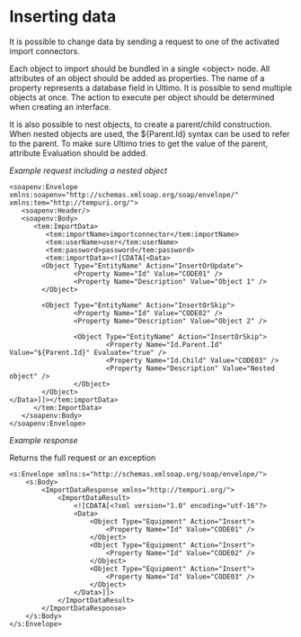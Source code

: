 # Inserting data

It is possible to change data by sending a request to one of the activated import connectors.

Each object to import should be bundled in a single &lt;object&gt; node. All attributes of an object should be added as properties. The name of a property represents a database field in Ultimo. It is possible to send multiple objects at once. The action to execute per object should be determined when creating an interface.

It is also possible to nest objects, to create a parent/child construction. When nested objects are used, the ${Parent.Id} syntax can be used to refer to the parent. To make sure Ultimo tries to get the value of the parent, attribute Evaluation should be added.

_Example request including a nested object_

```markup
<soapenv:Envelope xmlns:soapenv="http://schemas.xmlsoap.org/soap/envelope/" xmlns:tem="http://tempuri.org/">
   <soapenv:Header/>
   <soapenv:Body>
      <tem:ImportData>
         <tem:importName>importconnector</tem:importName>
         <tem:userName>user</tem:userName>
         <tem:password>password</tem:password>
         <tem:importData><![CDATA[<Data>
        <Object Type="EntityName" Action="InsertOrUpdate">
                <Property Name="Id" Value="CODE01" />
                <Property Name="Description" Value="Object 1" />
        </Object>      
  
        <Object Type="EntityName" Action="InsertOrSkip">
                <Property Name="Id" Value="CODE02" />
                <Property Name="Description" Value="Object 2" />
  
                <Object Type="EntityName" Action="InsertOrSkip">
                        <Property Name="Id.Parent.Id" Value="${Parent.Id}" Evaluate="true" />
                        <Property Name="Id.Child" Value="CODE03" />
                        <Property Name="Description" Value="Nested object" />
                </Object>
        </Object>            
</Data>]]></tem:importData>
      </tem:ImportData>
   </soapenv:Body>
</soapenv:Envelope>
```

_Example response_

Returns the full request or an exception

```markup
<s:Envelope xmlns:s="http://schemas.xmlsoap.org/soap/envelope/">
    <s:Body>
        <ImportDataResponse xmlns="http://tempuri.org/">
            <ImportDataResult>
                <![CDATA[<?xml version="1.0" encoding="utf-16"?>
                <Data>
                    <Object Type="Equipment" Action="Insert">
                        <Property Name="Id" Value="CODE01" />
                    </Object>
                    <Object Type="Equipment" Action="Insert">
                        <Property Name="Id" Value="CODE02" />
                    </Object>
                    <Object Type="Equipment" Action="Insert">
                        <Property Name="Id" Value="CODE03" />
                    </Object>
                </Data>]]>
            </ImportDataResult>
        </ImportDataResponse>
    </s:Body>
</s:Envelope>
```

#### 

